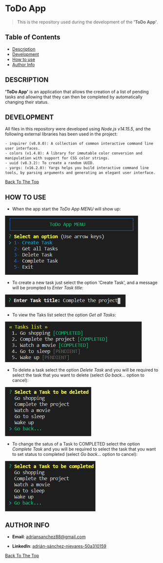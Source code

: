 # ToDo App
>This is the repository used during the development of the **'ToDo App'**.

## Table of Contents
- [Description](#description)
- [Development](#development)
- [How to use](#how-to-use)
- [Author Info](#author-info)

## DESCRIPTION
**'ToDo App'** is an application that allows the creation of a list of pending tasks and allowing that they can then be completed by automatically changing their status.

## DEVELOPMENT
All files in this repository were developed using *Node.js v14.15.5*, and the following external libraries has been used in the project:

    - inquirer (v8.0.0): A collection of common interactive command line user interfaces.
    - colors (v1.4.0): A library for immutable color conversion and manipulation with support for CSS color strings.
    - uuid (v8.3.2): To create a random UUID.
    - yargs: (v16.2.0): Yargs helps you build interactive command line tools, by parsing arguments and generating an elegant user interface.

[Back To The Top](#ToDo-App)

## HOW TO USE
- When the app start the *ToDo App MENU* will show up:

![ToDo App Menu](todo-app-menu.png)

- To create a new task just select the option 'Create Task', and a message will be prompted to *Enter Task title*:

![Create Task](create-task.png)

- To view the Taks list select the option *Get all Tasks*:

![Tasks list](tasks-list.png)

- To delete a task select the option *Delete Task* and you will be required to select the task that you want to delete (select *Go back...* option to cancel):

![Delete Task](delete-task.png)

- To change the satus of a Task to COMPLETED select the option *Complete Task* and you will be required to select the task that you want to set status to completed (select *Go back...* option to cancel):

![Complete Task](complete-task.png)
## AUTHOR INFO
- **Email**: adriansanchez88@gmail.com

- **LinkedIn**: [adrián-sánchez-nievares-50a310159](https://www.linkedin.com/in/adri%C3%A1n-s%C3%A1nchez-nievares-50a310159/)

[Back To The Top](#ToDo-App)